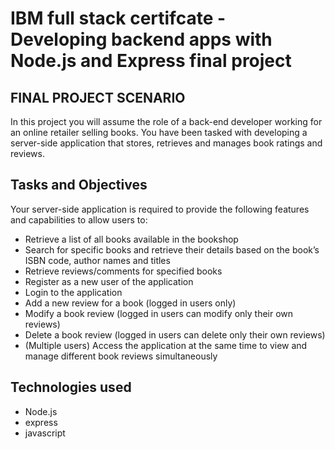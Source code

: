 # IBM full stack certifcate - Developing backend apps with Node.js and Express final project
## FINAL PROJECT SCENARIO
In this project you will assume the role of a back-end developer working for an online retailer selling books. You have been tasked with developing a server-side application that stores, retrieves and manages book ratings and reviews.

## Tasks and Objectives
Your server-side application is required to provide the following features and capabilities to allow users to:

* Retrieve a list of all books available in the bookshop
* Search for specific books and retrieve their details based on the book’s ISBN code, author names and titles
* Retrieve reviews/comments for specified books
* Register as a new user of the application
* Login to the application
* Add a new review for a book (logged in users only)
* Modify a book review (logged in users can modify only their own reviews)
* Delete a book review (logged in users can delete only their own reviews)
* (Multiple users) Access the application at the same time to view and manage different book reviews simultaneously

## Technologies used

* Node.js
* express
* javascript

